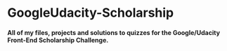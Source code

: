 # GoogleUdacity-Scholarship
#### All of my files, projects and solutions to quizzes for the Google/Udacity Front-End Scholarship Challenge.
